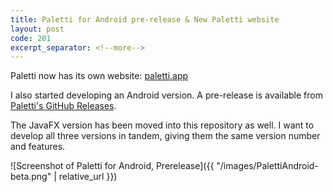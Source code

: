 ```yaml
---
title: Paletti for Android pre-release & New Paletti website
layout: post
code: 201
excerpt_separator: <!--more-->
---
```


Paletti now has its own website: [paletti.app](https://paletti.app)

I also started developing an Android version. A pre-release is available from [Paletti's GitHub Releases](https://github.com/Eroica/Paletti/releases/tag/v2.0).

The JavaFX version has been moved into this repository as well. I want to develop all three versions in tandem, giving them the same version number and features.

![Screenshot of Paletti for Android, Prerelease]({{ "/images/PalettiAndroid-beta.png" | relative_url }})

<!--more-->
